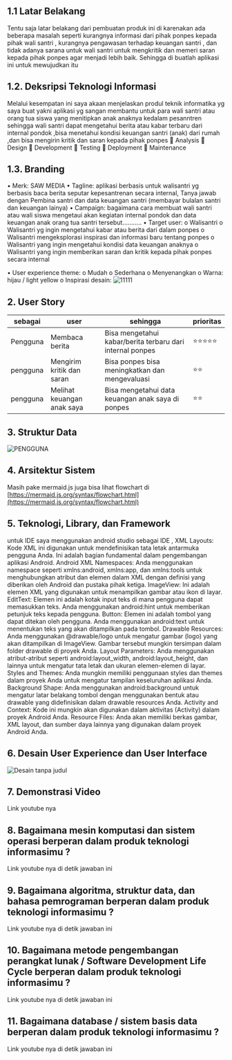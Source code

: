 ## 1.1 Latar Belakang

Tentu saja latar belakang dari pembuatan produk ini di karenakan ada beberapa masalah seperti kurangnya informasi dari pihak ponpes kepada pihak wali santri  , kurangnya pengawasan terhadap keuangan santri , dan tidak adanya sarana untuk wali santri untuk mengkritik dan memeri saran kepada pihak ponpes agar menjadi lebih baik. Sehingga di buatlah aplikasi ini untuk mewujudkan itu 

## 1.2. Deksripsi Teknologi Informasi

Melalui kesempatan ini saya akaan menjelaskan produl teknik informatika yg saya buat yakni aplikasi yg sangan membantu untuk para wali santri atau orang tua siswa yang menitipkan anak anaknya kedalam pesanntren sehingga wali santri dapat mengetahui berita atau kabar terbaru dari internal pondok ,bisa menetahui kondisi keuangan santri (anak) dari rumah ,dan bisa mengirin kritik dan saran kepada pihak ponpes
🐬 Analysis
🦉 Design
🐜 Development
🐒 Testing
🐋 Deployment
🐝 Maintenance


## 1.3. Branding

•	Merk: SAW MEDIA
•	Tagline: aplikasi berbasis untuk walisantri yg berbasis  baca berita seputar kepesantrenan secara internal, Tanya jawab dengan Pembina santri dan data keuangan santri (membayar bulalan santri dan keuangan lainya)
•	Campaign: bagaimana cara membuat wali santri atau wali siswa mengetaui akan kegiatan internal pondok dan data keuangan anak orang tua santri tersebut………..
•	Target user:
o	Walisantri 
o	Walisantri  yg ingin mengetahui kabar atau berita dari dalam ponpes
o	Walisantri  mengeksplorasi inspirasi dan informasi baru tentang ponpes
o	Walisantri yang ingin mengetahui kondisi data keuangan anaknya
o	Walisantri yang ingin memberikan saran dan kritik kepada pihak ponpes secara internal

•	User experience theme:
o	Mudah
o	Sederhana
o	Menyenangkan
o	Warna: hijau  / light yellow
o	Inspirasi desain:
![11111](https://github.com/Irs622/saw-/assets/144502106/3d3367bd-a4f3-4712-9034-03a971671643)

## 2. User Story
sebagai | user | sehingga | prioritas
---|---|---|---
Pengguna |Membaca berita |	Bisa mengetahui kabar/berita terbaru dari internal ponpes |⭐⭐⭐⭐⭐
pengguna |Mengirim kritik dan saran |	Bisa ponpes bisa meningkatkan dan mengevaluasi |⭐⭐
pengguna |Melihat keuangan anak saya |	Bisa mengetahui data keuangan anak saya di ponpes|	⭐⭐


## 3. Struktur Data

![PENGGUNA](https://github.com/Irs622/saw-/assets/144502106/4f1542fb-c0bc-4a74-b95b-759dca983b70)


## 4. Arsitektur Sistem

Masih pake mermaid.js juga bisa lihat flowchart di [https://mermaid.js.org/syntax/flowchart.html](https://mermaid.js.org/syntax/flowchart.html)

## 5. Teknologi, Library, dan Framework

untuk IDE saya menggunakan android studio sebagai IDE ,  XML Layouts: Kode XML ini digunakan untuk mendefinisikan tata letak antarmuka pengguna Anda. Ini adalah bagian fundamental dalam pengembangan aplikasi Android.
Android XML Namespaces: Anda menggunakan namespace seperti xmlns:android, xmlns:app, dan xmlns:tools untuk menghubungkan atribut dan elemen dalam XML dengan definisi yang diberikan oleh Android dan pustaka pihak ketiga.
ImageView: Ini adalah elemen XML yang digunakan untuk menampilkan gambar atau ikon di layar.
EditText: Elemen ini adalah kotak input teks di mana pengguna dapat memasukkan teks. Anda menggunakan android:hint untuk memberikan petunjuk teks kepada pengguna.
Button: Elemen ini adalah tombol yang dapat ditekan oleh pengguna. Anda menggunakan android:text untuk menentukan teks yang akan ditampilkan pada tombol.
Drawable Resources: Anda menggunakan @drawable/logo untuk mengatur gambar (logo) yang akan ditampilkan di ImageView. Gambar tersebut mungkin tersimpan dalam folder drawable di proyek Anda.
Layout Parameters: Anda menggunakan atribut-atribut seperti android:layout_width, android:layout_height, dan lainnya untuk mengatur tata letak dan ukuran elemen-elemen di layar.
Styles and Themes: Anda mungkin memiliki penggunaan styles dan themes dalam proyek Anda untuk mengatur tampilan keseluruhan aplikasi Anda.
Background Shape: Anda menggunakan android:background untuk mengatur latar belakang tombol dengan menggunakan bentuk atau drawable yang didefinisikan dalam drawable resources Anda.
Activity and Context: Kode ini mungkin akan digunakan dalam aktivitas (Activity) dalam proyek Android Anda.
Resource Files: Anda akan memiliki berkas gambar, XML layout, dan sumber daya lainnya yang digunakan dalam proyek Android Anda.


## 6. Desain User Experience dan User Interface

![Desain tanpa judul](https://github.com/Irs622/saw-/assets/144502106/195f5cb1-13df-43cb-9046-ebfc7e87906b)



## 7. Demonstrasi Video
Link youtube nya

## 8. Bagaimana mesin komputasi dan sistem operasi berperan dalam produk teknologi informasimu ?

Link youtube nya di detik jawaban ini

## 9. Bagaimana algoritma, struktur data, dan bahasa pemrograman berperan dalam produk teknologi informasimu ?

Link youtube nya di detik jawaban ini

## 10. Bagaimana metode pengembangan perangkat lunak / Software Development Life Cycle berperan dalam produk teknologi informasimu ?

Link youtube nya di detik jawaban ini

## 11. Bagaimana database / sistem basis data berperan dalam produk teknologi informasimu ?

Link youtube nya di detik jawaban ini
